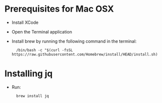 # Prerequisites for Mac OSX
- Install XCode
- Open the Terminal application
- Install brew by running the following command in the terminal:

		/bin/bash -c "$(curl -fsSL https://raw.githubusercontent.com/Homebrew/install/HEAD/install.sh)"

# Installing jq
- Run:

		brew install jq
